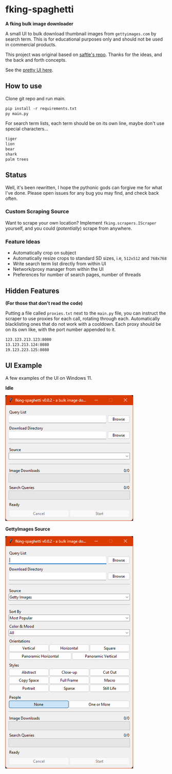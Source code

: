 # fking-spaghetti
**A fking bulk image downloader**

A small UI to bulk download thumbnail images from `gettyimages.com` by search term. This is for educational purposes only 
and should not be used in commercial products.

This project was original based on [saftle's repo](https://github.com/saftle/getty_images_thumbnail_scraper).
Thanks for the ideas, and the back and forth concepts.

See the [pretty UI here](#ui-example).

## How to use
Clone git repo and run main.
```commandline
pip install -r requirements.txt
py main.py
```

For search term lists, each term should be on its own line, maybe don't use special characters...
```text
tiger
lion
bear
shark
palm trees
```

## Status
Well, it's been rewritten, I hope the pythonic gods can forgive me for what I've done. 
Please open issues for any bug you may find, and check back often.

### Custom Scraping Source
Want to scrape your own location? Implement `fking.scrapers.IScraper` yourself, and you could (*potentially*) scrape
from anywhere.

### Feature Ideas

- Automatically crop on subject
- Automatically resize crops to standard SD sizes, i.e, `512x512` and `768x768`
- Write search term list directly from within UI
- Network/proxy manager from within the UI
- Preferences for number of search pages, number of threads

## Hidden Features
**(For those that don't read the code)**

Putting a file called `proxies.txt` next to the `main.py` file, you can instruct the scraper to use
proxies for each call, rotating through each. Automatically blacklisting ones that do not work with a cooldown.
Each proxy should be on its own like, with the port number appended to it.

```text
123.123.213.123:8080
13.123.213.124:8080
19.123.223.125:8080
```

## UI Example
A few examples of the UI on Windows 11.

**Idle**

![A preview image of the UI](/.github/ui-1.png)


**GettyImages Source**

![A preview image of the UI busy](/.github/ui-2.png)